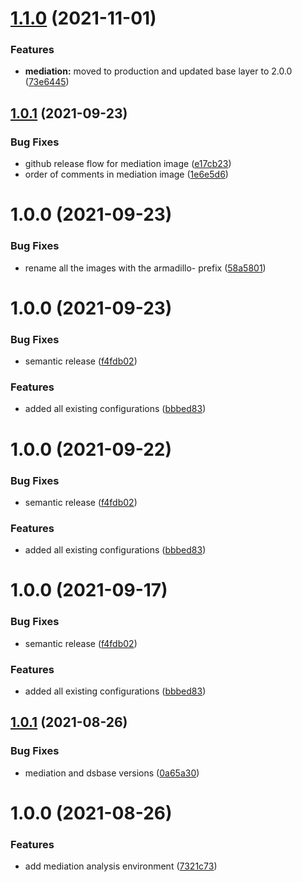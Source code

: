 # [1.1.0](https://github.com/datashield/docker-armadillo-rserver-base/compare/@datashield/armadillo-rserver-mediation-v1.0.1...@datashield/armadillo-rserver-mediation-v1.1.0) (2021-11-01)


### Features

* **mediation:** moved to production and updated base layer to 2.0.0 ([73e6445](https://github.com/datashield/docker-armadillo-rserver-base/commit/73e6445f43c97f9a943fc4bf92a166ad398b23e0))

## [1.0.1](https://github.com/datashield/docker-armadillo-rserver-base/compare/@datashield/armadillo-rserver-mediation-v1.0.0...@datashield/armadillo-rserver-mediation-v1.0.1) (2021-09-23)


### Bug Fixes

* github release flow for mediation image ([e17cb23](https://github.com/datashield/docker-armadillo-rserver-base/commit/e17cb230e426c396a2542563c106c06ca9fcad2b))
* order of comments in mediation image ([1e6e5d6](https://github.com/datashield/docker-armadillo-rserver-base/commit/1e6e5d6f7cae83dc8e979ae1522c4b22ee167f0a))

# 1.0.0 (2021-09-23)


### Bug Fixes

* rename all the images with the armadillo- prefix ([58a5801](https://github.com/datashield/docker-armadillo-rserver-base/commit/58a5801382b3561e99926e44082fd273e9226a26))

# 1.0.0 (2021-09-23)


### Bug Fixes

* semantic release ([f4fdb02](https://github.com/datashield/docker-armadillo-rserver-base/commit/f4fdb025fe06a31c4accf720b6c4c0c3854fc655))


### Features

* added all existing configurations ([bbbed83](https://github.com/datashield/docker-armadillo-rserver-base/commit/bbbed83c99cb2c754b3e430f506ee1f29e1d9153))

# 1.0.0 (2021-09-22)


### Bug Fixes

* semantic release ([f4fdb02](https://github.com/datashield/docker-armadillo-rserver-base/commit/f4fdb025fe06a31c4accf720b6c4c0c3854fc655))


### Features

* added all existing configurations ([bbbed83](https://github.com/datashield/docker-armadillo-rserver-base/commit/bbbed83c99cb2c754b3e430f506ee1f29e1d9153))

# 1.0.0 (2021-09-17)


### Bug Fixes

* semantic release ([f4fdb02](https://github.com/datashield/docker-armadillo-rserver-base/commit/f4fdb025fe06a31c4accf720b6c4c0c3854fc655))


### Features

* added all existing configurations ([bbbed83](https://github.com/datashield/docker-armadillo-rserver-base/commit/bbbed83c99cb2c754b3e430f506ee1f29e1d9153))

## [1.0.1](https://github.com/molgenis/molgenis-ops-docker/compare/@molgenis/rserver-mediation-v1.0.0...@molgenis/rserver-mediation-v1.0.1) (2021-08-26)


### Bug Fixes

* mediation and dsbase versions ([0a65a30](https://github.com/molgenis/molgenis-ops-docker/commit/0a65a30b862302dbb1e634e3589b5bc42cadfead))

# 1.0.0 (2021-08-26)


### Features

* add mediation analysis environment ([7321c73](https://github.com/molgenis/molgenis-ops-docker/commit/7321c732e112969e26db66b91d43bad4be9c2379))
